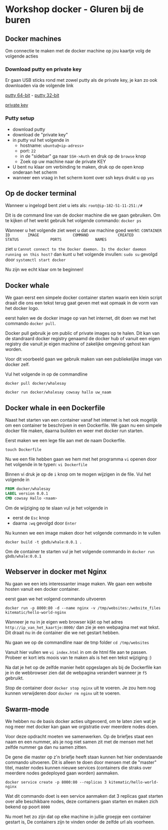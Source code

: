 # Workshop docker - Gluren bij de buren

## Docker machines

Om connectie te maken met de docker machine op jou kaartje volg de volgende acties

### Download putty en private key

Er gaan USB sticks rond met zowel putty als de private key, je kan zo ook downloaden via de volgende link

[putty 64-bit](https://the.earth.li/~sgtatham/putty/latest/w64/putty-64bit-0.68-installer.msi) -
[putty 32-bit](https://the.earth.li/~sgtatham/putty/latest/w32/putty-0.68-installer.msi)

[private key](https://raw.githubusercontent.com/vincentfree/GlurenBijDeBuren/master/workshop_user1.ppk)

### Putty setup

- download putty
- download de "private key"
- in putty vul het volgende in
  - hostname: `ubuntu@<ip-adress>`
  - port: `22`
  - in de "sidebar" ga naar `SSH->Auth` en druk op de `browse` knop
  - Zoek op uw machine naar de private KEY
- U bent nu klaar om verbinding te maken, druk op de open knop onderaan het scherm
- wanneer een vraag in het scherm komt over ssh keys drukt u op `yes`

## Op de docker terminal

Wanneer u ingelogd bent ziet u iets als: `root@ip-182-51-11-251:/#`

Dit is de command line van de docker machine die we gaan gebruiken.
Om te kijken of het werkt gebruik het volgende commando: `docker ps`

Wanneer u het volgende ziet weet u dat uw machine goed werkt: `CONTAINER ID        IMAGE               COMMAND             CREATED             STATUS              PORTS               NAMES`

ziet u `Cannot connect to the Docker daemon. Is the docker daemon running on this host?` dan kunt u het volgende invullen: `sudo su` gevolgd door `systemctl start docker`

Nu zijn we echt klaar om te beginnen!

## Docker whale

We gaan eerst een simpele docker container starten waarin een klein script draait die ons een tekst terug gaat geven met wat opmaak in de vorm van het docker logo.

eerst halen we de docker image op van het internet, dit doen we met het commando `docker pull`.

Docker pull gebruik je om public of private images op te halen.
Dit kan van de standraard docker registry genaamd de docker hub of vanuit een eigen registry die vanuit je eigen machine of zakelijke omgeving gehost kan worden.

Voor dit voorbeeld gaan we gebruik maken van een publiekelijke image van docker zelf.

Vul het volgende in op de commandline

`docker pull docker/whalesay`

`docker run docker/whalesay cowsay hallo uw_naam`

## Docker whale in een Dockerfile

Naast het starten van een container vanaf het internet is het ook mogelijk om een container te beschrijven in een Dockerfile.
We gaan nu een simpele docker file maken, daarna builden en weer met docker run starten.

Eerst maken we een lege file aan met de naam Dockerfile.

`touch Dockerfile`

Nu we een file hebben gaan we hem met het programma `vi` openen door het volgende in te typen: `vi Dockerfile`

Binnen vi druk je op de `i` knop om te mogen wijzigen in de file. Vul het volgende in

```Dockerfile
FROM docker/whalesay
LABEL version 0.0.1
CMD cowsay Hallo <naam>
 ```

Om de wijziging op te slaan vul je het volgende in

- eerst de `Esc` knop
- daarna `:wq` gevolgd door `Enter`

Nu kunnen we een image maken door het volgende commando in te vullen

`docker build -t gbdb/whale:0.0.1 .`

Om de container te starten vul je het volgende commando in `docker run gbdb/whale:0.0.1`

## Webserver in docker met Nginx

Nu gaan we een iets interessanter image maken.
We gaan een website hosten vanuit een docker container.

eerst gaan we het volgend commando uitvoeren

`docker run -p 8000:80 -d --name nginx -v /tmp/websites:/website_files kitematic/hello-world-nginx`

Wanneer je nu in je eigen web browser kijkt op het adres `http://ip_van_het_kaartje:8000/`
dan zie je een webpagina met wat tekst. Dit draait nu in de container die we net gestart hebben.

Nu gaan we op de commandline naar de tmp folder `cd /tmp/websites`

Vanuit hier vullen we `vi index.html` in om de html file aan te passen.
Probeer er kort iets moois van te maken als is het een tekst wijziging :)

Na dat je het op de zelfde manier hebt opgeslagen als bij de Dockerfile kan je in de webbrowser zien dat de webpagina verandert wanneer je `f5` gebruikt.

Stop de container door `docker stop nginx` uit te voeren.
Je zou hem nog kunnen verwijderen door `docker rm nginx` uit te voeren.

## Swarm-mode

We hebben nu de basis docker acties uitgevoerd, om te laten zien wat je nog meer met docker kan gaan we orgistratie over meerdere nodes doen.

Voor deze opdracht moeten we samenwerken. Op de briefjes staat een naam en een nummer, als je nog niet samen zit met de mensen met het zelfde nummer ga dan nu samen zitten.

De gene die master op z'n briefje heeft staan kunnen het hier onderstaande commando uitvoeren. Dit is alleen te doen door mensen met de "master" titel, master nodes kunnen nieuwe services (containers die straks over meerdere nodes gedeployed gaan worden) aanmaken.

`docker service create -p 8000:80 --replicas 3 kitematic/hello-world-nginx`

Wat dit commando doet is een service aanmaken dat 3 replicas gaat starten over alle beschikbare nodes, deze containers gaan starten en maken zich bekend op poort `8000`

Nu moet het zo zijn dat op elke machine in jullie groepje een container gestart is, De containers zijn te vinden onder de zelfde url als voorheen.
